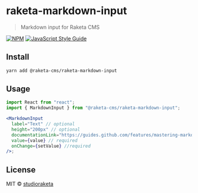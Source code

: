 # raketa-markdown-input

> Markdown input for Raketa CMS

[![NPM](https://img.shields.io/npm/v/@raketa-cms/raketa-markdown-input.svg)](https://www.npmjs.com/package/@raketa-cms/raketa-markdown-input) [![JavaScript Style Guide](https://img.shields.io/badge/code_style-standard-brightgreen.svg)](https://standardjs.com)

## Install

```bash
yarn add @raketa-cms/raketa-markdown-input
```

## Usage

```jsx
import React from "react";
import { MarkdownInput } from "@raketa-cms/raketa-markdown-input";

<MarkdownInput
  label="Text" // optional
  height="200px" // optional
  documentationLink="https://guides.github.com/features/mastering-markdown/" // optional
  value={value} // required
  onChange={setValue} //required
/>;
```

## License

MIT © [studioraketa](https://github.com/studioraketa)
